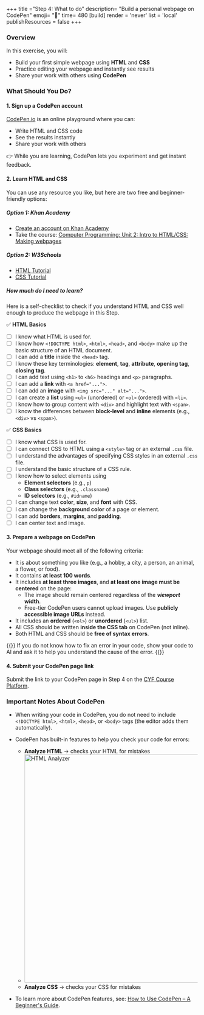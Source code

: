 +++
title ="Step 4: What to do"
description= "Build a personal webpage on CodePen"
emoji= "🤖"
time= 480
[build]
  render = 'never'
  list = 'local'
  publishResources = false 
+++

### Overview

In this exercise, you will:
- Build your first simple webpage using **HTML** and **CSS**
- Practice editing your webpage and instantly see results
- Share your work with others using **CodePen**


### What Should You Do?

#### 1. Sign up a CodePen account

[CodePen.io](https://codepen.io) is an online playground where you can:
- Write HTML and CSS code
- See the results instantly
- Share your work with others

👉 While you are learning, CodePen lets you experiment and get instant feedback.

#### 2. Learn HTML and CSS

You can use any resource you like, but here are two free and beginner-friendly options:

##### Option 1: Khan Academy

- [Create an account on Khan Academy](https://www.khanacademy.org/computing/computer-programming/html-css)
- Take the course: [Computer Programming: Unit 2: Intro to HTML/CSS: Making webpages](https://www.khanacademy.org/computing/computer-programming/html-css)

##### Option 2: W3Schools

- [HTML Tutorial](https://www.w3schools.com/html/)
- [CSS Tutorial](https://www.w3schools.com/css/)

##### How much do I need to learn?

Here is a self-checklist to check if you understand HTML and CSS well enough to produce the webpage in this Step.

✅ **HTML Basics**

- [ ] I know what HTML is used for.
- [ ] I know how `<!DOCTYPE html>`, `<html>`, `<head>`, and `<body>` make up the basic structure of an HTML document.
- [ ] I can add a **title** inside the `<head>` tag.
- [ ] I know these key terminologies: **element**, **tag**, **attribute**, **opening tag**, **closing tag**.
- [ ] I can add text using `<h1>` to `<h6>` headings and `<p>` paragraphs.
- [ ] I can add a **link** with `<a href="...">`.
- [ ]  I can add an **image** with `<img src="..." alt="...">`.
- [ ] I can create a **list** using `<ul>` (unordered) or `<ol>` (ordered) with `<li>`.
- [ ] I know how to group content with `<div>` and highlight text with `<span>`.
- [ ] I know the differences between **block-level** and **inline** elements (e.g., `<div>` vs `<span>`).

✅ **CSS Basics**
- [ ] I know what CSS is used for.
- [ ] I can connect CSS to HTML using a `<style>` tag or an external `.css` file.
- [ ] I understand the advantages of specifying CSS styles in an external `.css` file.
- [ ] I understand the basic structure of a CSS rule.
- [ ] I know how to select elements using 
    - **Element selectors** (e.g., `p`)
    - **Class selectors** (e.g., `.classname`)
    - **ID selectors** (e.g., `#idname`)
- [ ] I can change text **color**, **size**, and **font** with CSS.
- [ ] I can change the **background color** of a page or element.
- [ ] I can add **borders**, **margins**, and **padding**.
- [ ] I can center text and image.

#### 3. Prepare a webpage on CodePen

Your webpage should meet all of the following criteria:

- It is about something you like (e.g., a hobby, a city, a person, an animal, a flower, or food).
- It contains **at least 100 words**.
- It includes **at least three images**, and **at least one image must be centered** on the page:
  - The image should remain centered regardless of the ***viewport*** **width**.
  - Free-tier CodePen users cannot upload images. Use **publicly accessible image URLs** instead.
- It includes an **ordered** (`<ol>`) or **unordered** (`<ul>`) list.
- All CSS should be written **inside the CSS tab** on CodePen (not inline).
- Both HTML and CSS should be **free of syntax errors**.

{{<note type="tip" title="Using AI to help you understand and fix coding errors">}}
If you do not know how to fix an error in your code, show your code to AI and ask it to help you understand the cause of the error.
{{</note>}}


#### 4. Submit your CodePen page link  

Submit the link to your CodePen page in Step 4 on the [CYF Course Platform](https://application-process.codeyourfuture.io/).


### Important Notes About CodePen

- When writing your code in CodePen, you do not need to include `<!DOCTYPE html>`, `<html>`, `<head>`, or `<body>` tags (the editor adds them automatically).

- CodePen has built-in features to help you check your code for errors:
  - **Analyze HTML** → checks your HTML for mistakes
  - <img src="https://www.freecodecamp.org/news/content/images/2021/03/analyze-before-option.png" alt="HTML Analyzer" width="600">
  - **Analyze CSS** → checks your CSS for mistakes

- To learn more about CodePen features, see: [How to Use CodePen – A Beginner's Guide](https://www.freecodecamp.org/news/how-to-use-codepen/).
